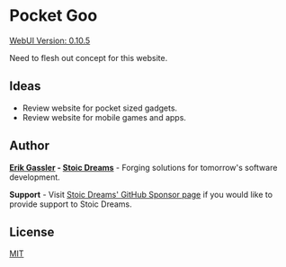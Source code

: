 # Pocket Goo

[WebUI Version: 0.10.5](https://github.com/StoicDreams/WebUI)

Need to flesh out concept for this website.

## Ideas

* Review website for pocket sized gadgets.
* Review website for mobile games and apps.

## Author

**[Erik Gassler](https://www.erikgassler.com) - [Stoic Dreams](https://www.stoicdreams.com)** - Forging solutions for tomorrow's software development.

**Support** - Visit [Stoic Dreams' GitHub Sponsor page](https://github.com/sponsors/StoicDreams) if you would like to provide support to Stoic Dreams.

## License

[MIT](LICENSE)

